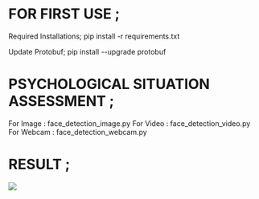 # FOR FIRST USE ;

Required Installations;
		pip install -r requirements.txt
	
Update Protobuf;
		pip install --upgrade protobuf


# PSYCHOLOGICAL SITUATION ASSESSMENT ;

For Image  :  face_detection_image.py
For Video  :  face_detection_video.py
For Webcam :  face_detection_webcam.py

# RESULT ;

![](https://i.hizliresim.com/0wYVU8.png)
